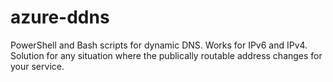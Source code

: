 # azure-ddns

PowerShell and Bash scripts for dynamic DNS. Works for IPv6 and IPv4. Solution for any situation where the publically routable address changes for your service.
